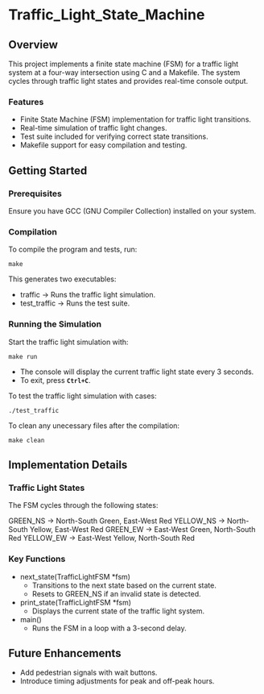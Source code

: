 # Traffic_Light_State_Machine

## Overview
This project implements a finite state machine (FSM) for a traffic light system at a four-way intersection using C and a Makefile. The system cycles through traffic light states and provides real-time console output.

### Features
- Finite State Machine (FSM) implementation for traffic light transitions.
- Real-time simulation of traffic light changes.
- Test suite included for verifying correct state transitions.
- Makefile support for easy compilation and testing.

## Getting Started

### Prerequisites
Ensure you have GCC (GNU Compiler Collection) installed on your system.

### Compilation
To compile the program and tests, run:
```
make
```
This generates two executables:

- traffic → Runs the traffic light simulation.
- test_traffic → Runs the test suite.

### Running the Simulation
Start the traffic light simulation with:
```
make run
```
- The console will display the current traffic light state every 3 seconds.
- To exit, press **`Ctrl+C`**.

To test the traffic light simulation with cases:
```
./test_traffic
```
To clean any unecessary files after the compilation:
```
make clean
```

## Implementation Details
### Traffic Light States
The FSM cycles through the following states:

GREEN_NS → North-South Green, East-West Red
YELLOW_NS → North-South Yellow, East-West Red
GREEN_EW → East-West Green, North-South Red
YELLOW_EW → East-West Yellow, North-South Red

### Key Functions
- next_state(TrafficLightFSM *fsm)
  - Transitions to the next state based on the current state.
  - Resets to GREEN_NS if an invalid state is detected.
- print_state(TrafficLightFSM *fsm)
  - Displays the current state of the traffic light system.
- main()
  - Runs the FSM in a loop with a 3-second delay.
    
## Future Enhancements
- Add pedestrian signals with wait buttons.
- Introduce timing adjustments for peak and off-peak hours.
